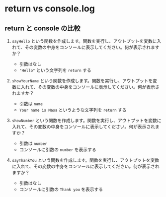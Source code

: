 # return vs console.log

## return と console の比較

1. `sayHello` という関数を作成します。関数を実行し、アウトプットを変数に入れて、その変数の中身をコンソールに表示してください。何が表示されますか？
   - 引数はなし
   - `"Hello"` という文字列を `return` する

2. `showYourName` という関数を作成します。関数を実行し、アウトプットを変数に入れて、その変数の中身をコンソールに表示してください。何が表示されますか？
   - 引数は `name`
   - `Your name is Masa` というような文字列を `return` する

3. `showNumber` という関数を作成します。関数を実行し、アウトプットを変数に入れて、その変数の中身をコンソールに表示してください。何が表示されますか？
   - 引数は `number`
   - コンソールに引数の `number` を表示する

4. `sayThankYou` という関数を作成します。関数を実行し、アウトプットを変数に入れて、その変数の中身をコンソールに表示してください。何が表示されますか？
   - 引数はなし
   - コンソールに引数の `Thank you` を表示する
